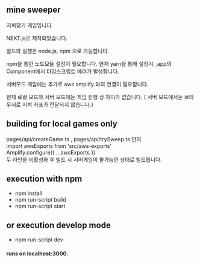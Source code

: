 ## mine sweeper

지뢰찾기 게임입니다.

NEXT.js로 제작되었습니다.

빌드와 실행은 node.js, npm 으로 가능합니다.

npm을 통한 노드모듈 설정이 필요합니다.
현재 yarn을 통해 설정시 \_app의 Component에서 타입스크립트 에러가 발생합니다.

서버모드 게임에는 추가로 aws amplify 와의 연결이 필요합니다.

현재 로컬 모드와 서버 모드에는 게임 진행 상 차이가 없습니다.
( 서버 모드에서는 브라우저로 지뢰 좌표가 전달되지 않습니다.)

## building for local games only

pages/api/createGame.ts , pages/api/trySweep.ts 안의  
import awsExports from 'src/aws-exports'  
Amplify.configure({ ...awsExports })  
두 라인을 비활성화 후 빌드 시 서버게임이 불가능한 상태로 빌드됩니다.

## execution with npm

- npm install
- npm run-script build
- npm run-script start

## or execution develop mode

- npm run-script dev

#### runs on localhost:3000.
